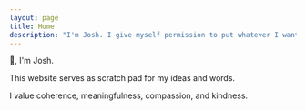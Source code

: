 ```yaml
---
layout: page
title: Home
description: "I'm Josh. I give myself permission to put whatever I want on this website."
---
```


👋, I'm Josh.

This website serves as scratch pad for my ideas and words.

I value coherence, meaningfulness, compassion, and kindness.
